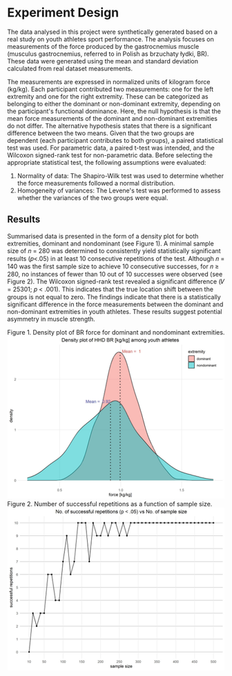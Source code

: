 # Experiment Design

The data analysed in this project were synthetically generated based on a real study on youth athletes sport performance. The analysis focuses on measurements of the force produced by the gastrocnemius muscle (musculus gastrocnemius, referred to in Polish as brzuchaty łydki, BR). These data were generated using the mean and standard deviation calculated from real dataset measurements.

The measurements are expressed in normalized units of kilogram force (kg/kg).
Each participant contributed two measurements: one for the left extremity and one for the right extremity. These can be categorized as belonging to either the dominant or non-dominant extremity, depending on the participant's functional dominance.
Here, the null hypothesis is that the mean force measurements of the dominant and non-dominant extremities do not differ. The alternative hypothesis states that there is a significant difference between the two means. Given that the two groups are dependent (each participant contributes to both groups), a paired statistical test was used. For parametric data, a paired t-test was intended, and the Wilcoxon signed-rank test for non-parametric data. Before selecting the appropriate statistical test, the following assumptions were evaluated:
1. Normality of data: The Shapiro-Wilk test was used to determine whether the force measurements followed a normal distribution.
2. Homogeneity of variances: The Levene's test was performed to assess whether the variances of the two groups were equal.

## Results

Summarised data is presented in the form of a density plot for both extremities, dominant and nondominant (see Figure 1). A minimal sample size of 𝑛 = 280 was determined to consistently yield statistically significant results (𝑝<.05) in at least 10 consecutive repetitions of the test. Although 𝑛 = 140 was the first sample size to achieve 10 consecutive successes, for 𝑛 ≥ 280, no instances of fewer than 10 out of 10 successes were observed (see Figure 2). The Wilcoxon signed-rank test revealed a
significant difference (𝑉 = 25301; 𝑝 < .001). This indicates that the true location shift between the groups is not equal to zero. The findings indicate that there is a statistically significant difference in the force measurements between the dominant and non-dominant extremities in youth athletes. These results suggest potential asymmetry in muscle strength.

Figure 1. Density plot of BR force for dominant and nondominant extremities.
![Figure 1](density_plot.jpg)
Figure 2. Number of successful repetitions as a function of sample size.
![Figure 2](pval_vs_nsampl.jpg)